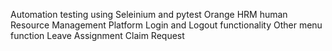 Automation testing using 
Seleinium and pytest 
Orange HRM human Resource Management Platform
Login and Logout functionality
Other menu function
Leave Assignment
Claim Request
